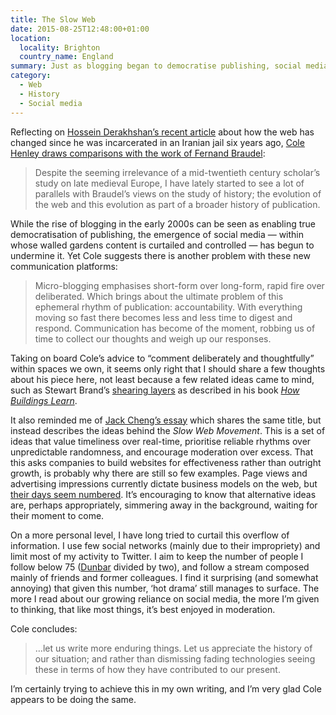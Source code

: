 ```yaml
---
title: The Slow Web
date: 2015-08-25T12:48:00+01:00
location:
  locality: Brighton
  country_name: England
summary: Just as blogging began to democratise publishing, social media arrived to undermine it.
category:
  - Web
  - History
  - Social media
---
```

Reflecting on [Hossein Derakhshan’s recent article][1] about how the web has changed since he was incarcerated in an Iranian jail six years ago, [Cole Henley draws comparisons with the work of Fernand Braudel][2]:

> Despite the seeming irrelevance of a mid-twentieth century scholar’s study on late medieval Europe, I have lately started to see a lot of parallels with Braudel’s views on the study of history; the evolution of the web and this evolution as part of a broader history of publication.

While the rise of blogging in the early 2000s can be seen as enabling true democratisation of publishing, the emergence of social media — within whose walled gardens content is curtailed and controlled — has begun to undermine it. Yet Cole suggests there is another problem with these new communication platforms:

> Micro-blogging emphasises short-form over long-form, rapid fire over deliberated. Which brings about the ultimate problem of this ephemeral rhythm of publication: accountability. With everything moving so fast there becomes less and less time to digest and respond. Communication has become of the moment, robbing us of time to collect our thoughts and weigh up our responses.

Taking on board Cole’s advice to “comment deliberately and thoughtfully” within spaces we own, it seems only right that I should share a few thoughts about his piece here, not least because a few related ideas came to mind, such as Stewart Brand’s [shearing layers][3] as described in his book [<cite>How Buildings Learn</cite>][4].

It also reminded me of [Jack Cheng’s essay][5] which shares the same title, but instead describes the ideas behind the *Slow Web Movement*. This is a set of ideas that value timeliness over real-time, prioritise reliable rhythms over unpredictable randomness, and encourage moderation over excess. That this asks companies to build websites for effectiveness rather than outright growth, is probably why there are still so few examples. Page views and advertising impressions currently dictate business models on the web, but [their days seem numbered][6]. It’s encouraging to know that alternative ideas are, perhaps appropriately, simmering away in the background, waiting for their moment to come.

On a more personal level, I have long tried to curtail this overflow of information. I use few social networks (mainly due to their impropriety) and limit most of my activity to Twitter. I aim to keep the number of people I follow below 75 ([Dunbar][7] divided by two), and follow a stream composed mainly of friends and former colleagues. I find it surprising (and somewhat annoying) that given this number, ‘hot drama’ still manages to surface. The more I read about our growing reliance on social media, the more I’m given to thinking, that like most things, it’s best enjoyed in moderation.

Cole concludes:

> …let us write more enduring things. Let us appreciate the history of our situation; and rather than dismissing fading technologies seeing these in terms of how they have contributed to our present.

I’m certainly trying to achieve this in my own writing, and I’m very glad Cole appears to be doing the same.

[1]: https://medium.com/matter/2eb1fe15a426
[2]: http://cole007.net/blog/152/the-slow-web
[3]: https://en.wikipedia.org/wiki/Shearing_layers
[4]: https://en.wikipedia.org/wiki/How_Buildings_Learn
[5]: http://jackcheng.com/the-slow-web
[6]: https://daringfireball.net/2015/07/safari_content_blocker_imore
[7]: https://en.wikipedia.org/wiki/Dunbar%27s_number
